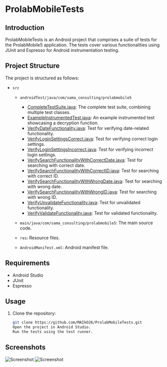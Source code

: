 # ProlabMobileTests

## Introduction

ProlabMobileTests is an Android project that comprises a suite of tests for the ProlabMobile5 application. The tests cover various functionalities using JUnit and Espresso for Android instrumentation testing.

## Project Structure

The project is structured as follows:

- `src`
  - `androidTest/java/com/sama_consulting/prolabmobile5`
    - [CompleteTestSuite.java](src/androidTest/java/com/sama_consulting/prolabmobile5/CompleteTestSuite.java): The complete test suite, combining multiple test classes.
    - [ExampleInstrumentedTest.java](src/androidTest/java/com/sama_consulting/prolabmobile5/ExampleInstrumentedTest.java): An example instrumented test showcasing a decryption function.
    - [VerifyDateFunctionality.java](src/androidTest/java/com/sama_consulting/prolabmobile5/VerifyDateFunctionality.java): Test for verifying date-related functionality.
    - [VerifyLoginSettingsCorrect.java](src/androidTest/java/com/sama_consulting/prolabmobile5/VerifyLoginSettingsCorrect.java): Test for verifying correct login settings.
    - [VerifyLoginSettingsIncorrect.java](src/androidTest/java/com/sama_consulting/prolabmobile5/VerifyLoginSettingsIncorrect.java): Test for verifying incorrect login settings.
    - [VerifySearchFunctionalityWithCorrectDate.java](src/androidTest/java/com/sama_consulting/prolabmobile5/VerifySearchFunctionalityWithCorrectDate.java): Test for searching with correct date.
    - [VerifySearchFunctionalityWithCorrectID.java](src/androidTest/java/com/sama_consulting/prolabmobile5/VerifySearchFunctionalityWithCorrectID.java): Test for searching with correct ID.
    - [VerifySearchFunctionalityWithWrongDate.java](src/androidTest/java/com/sama_consulting/prolabmobile5/VerifySearchFunctionalityWithWrongDate.java): Test for searching with wrong date.
    - [VerifySearchFunctionalityWithWrongID.java](src/androidTest/java/com/sama_consulting/prolabmobile5/VerifySearchFunctionalityWithWrongID.java): Test for searching with wrong ID.
    - [VerifyUnvalidateFunctionality.java](src/androidTest/java/com/sama_consulting/prolabmobile5/VerifyUnvalidateFunctionality.java): Test for unvalidated functionality.
    - [VerifyValidateFunctionality.java](src/androidTest/java/com/sama_consulting/prolabmobile5/VerifyValidateFunctionality.java): Test for validated functionality.

  - `main/java/com/sama_consulting/prolabmobile5`: The main source code.

  - `res`: Resource files.

  - `AndroidManifest.xml`: Android manifest file.

## Requirements

- Android Studio
- JUnit
- Espresso

## Usage

1. Clone the repository:

   ```bash
   git clone https://github.com/MAIkO26/ProlabMobileTests.git
   Open the project in Android Studio.
   Run the tests using the test runner.


## Screenshots

![Screenshot](https://raw.githubusercontent.com/MAiKo26/ProlabMobileTests/main/Rapport/Screenshot%20(36).png)
![Screenshot](https://raw.githubusercontent.com/MAiKo26/ProlabMobileTests/main/Rapport/Screenshot%20(37).png)
